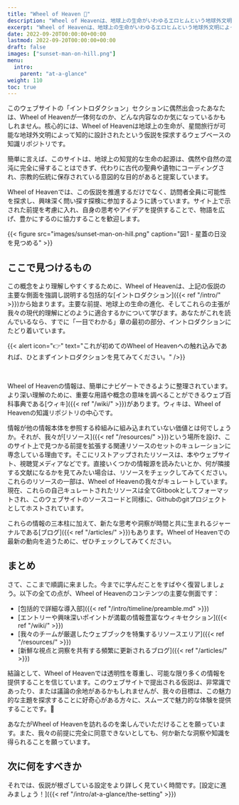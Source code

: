 ```yaml
---
title: "Wheel of Heaven 🌌"
description: "Wheel of Heavenは、地球上の生命がいわゆるエロヒムという地球外文明によって知的に設計されたという仮説を探求する知識ベースです。"
excerpt: "Wheel of Heavenは、地球上の生命がいわゆるエロヒムという地球外文明によって知的に設計されたという仮説を探求する知識ベースです。"
date: 2022-09-20T00:00:00+00:00
lastmod: 2022-09-20T00:00:00+00:00
draft: false
images: ["sunset-man-on-hill.png"]
menu:
  intro:
    parent: "at-a-glance"
weight: 110
toc: true
---
```


このウェブサイトの「イントロダクション」セクションに偶然出会ったあなたは、Wheel of Heavenが一体何なのか、どんな内容なのか気になっているかもしれません。核心的には、Wheel of Heavenは地球上の生命が、星間旅行が可能な地球外文明によって知的に設計されたという仮説を探求するウェブベースの知識リポジトリです。

簡単に言えば、このサイトは、地球上の知覚的な生命の起源は、偶然や自然の混沌に完全に帰することはできず、代わりに古代の聖典や遺物にコーディングされ、宗教的伝統に保存されている意図的な目的があると提案しています。

Wheel of Heavenでは、この仮説を推進するだけでなく、訪問者全員に可能性を探求し、興味深く問い探す探検に参加するように誘っています。サイト上で示された前提を考慮に入れ、自身の思考やアイデアを提供することで、物語を広げ、豊かにするのに協力することを歓迎します。

{{< figure src="images/sunset-man-on-hill.png" caption="図1 - 星蓋の日没を見つめる" >}}

## ここで見つけるもの

この概念をより理解しやすくするために、Wheel of Heavenは、上記の仮説の主要な側面を強調し説明する包括的な[イントロダクション]({{< ref "/intro/" >}})から始まります。主要な前提、地球上の生命の進化、そしてこれらの主張が我々の現代的理解にどのように適合するかについて学びます。あなたがこれを読んでいるなら、すでに「一目でわかる」章の最初の部分、イントロダクションにたどり着いています。

{{< alert icon="👉" text="これが初めてのWheel of Heavenへの触れ込みであれば、ひとまずイントロダクションを見てみてください。" />}}

<br>

Wheel of Heavenの情報は、簡単にナビゲートできるように整理されています。より深い理解のために、重要な用語や概念の意味を調べることができるウェブ百科事典である[ウィキ]({{< ref "/wiki/" >}})があります。ウィキは、Wheel of Heavenの知識リポジトリの中心です。

情報が他の情報本体を参照する枠組みに組み込まれていない価値とは何でしょうか。それが、我々が[リソース]({{< ref "/resources/" >}})という場所を設け、このサイト上で見つかる前提を拡張する関連リソースのセットのキュレーションに専念している理由です。そこにリストアップされたリソースは、本やウェブサイト、視聴覚メディアなどです。直接いくつかの情報源を読みたいとか、何が隣接する文献になるかを見てみたい場合は、リソースをチェックしてみてください。これらのリソースの一部は、Wheel of Heavenの我々がキュレートしています。現在、これらの自己キュレートされたリソースは全てGitbookとしてフォーマットされ、このウェブサイトのソースコードと同様に、Githubのgitプロジェクトとしてホストされています。

これらの情報の三本柱に加えて、新たな思考や洞察が時間と共に生まれるジャーナルである[ブログ]({{< ref "/articles/" >}})もあります。Wheel of Heavenでの最新の動向を追うために、ぜひチェックしてみてください。

## まとめ

さて、ここまで順調に来ました。今までに学んだことをすばやく復習しましょう。以下の全ての点が、Wheel of Heavenのコンテンツの主要な側面です：

- [包括的で詳細な導入部]({{< ref "/intro/timeline/preamble.md" >}})
- [エントリーや興味深いポイントが満載の情報豊富なウィキセクション]({{< ref "/wiki/" >}})
- [我々のチームが厳選したウェブブックを特集するリソースエリア]({{< ref "/resources/" >}})
- [新鮮な視点と洞察を共有する頻繁に更新されるブログ]({{< ref "/articles/" >}})

結論として、Wheel of Heavenでは透明性を尊重し、可能な限り多くの情報を提供することを信じています。このウェブサイトで提出される仮説は、非常識であったり、または議論の余地があるかもしれませんが、我々の目標は、この魅力的な主題を探求することに好奇心がある方々に、スムーズで魅力的な体験を提供することです。🙏

あなたがWheel of Heavenを訪れるのを楽しんでいただけることを願っています。また、我々の前提に完全に同意できないとしても、何か新たな洞察や知識を得られることを願っています。

## 次に何をすべきか

それでは、仮説が根ざしている設定をより詳しく見ていく時間です。[設定に進みましょう！]({{< ref "/intro/at-a-glance/the-setting" >}})
